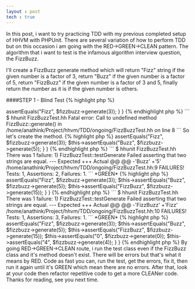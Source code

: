 ```yaml
---
layout : post
tech : true
---
```


In this post, i want to try practicing TDD with my previous completed setup of HHVM with PHPUnit. There are several variation of how to perform TDD but on this occasion i am going with the RED->GREEN->CLEAN pattern. The algorithm that i want to test is the infamous algorithm interview question, the FizzBuzz.

I'll create a FizzBuzz generate method which will return "Fizz" string if the given number is a factor of 3, return "Buzz" if the given number is a factor of 5, return "FizzBuzz" if the given number is a factor of 3 and 5, finally return the number as it is if the given number is others.

####STEP 1 - Blind Test
{% highlight php %}
<?hh
require 'FizzBuzz.hh'

class FizzBuzzTest extends PHPUnit_Framework_TestCase {
    
}
{% endhighlight php %}

```
$ hhunit FizzBuzzTest.hh
Fatal error: File not found: FizzBuzz.hh in /home/anathink/Project/hhvm/TDD/ongoing/FizzBuzzTest.hh on line 2
```

Let's create the file then run the test again.

```
$ touch FizzBuzz.hh
$ hhunit FizzBuzzTest.hh
...
There was 1 failure:

1) Warning
No tests found in class "FizzBuzzTest".

FAILURES!
Tests: 1, Assertions: 0, Failures: 1.
```

So let's add a test method to our test class. Name the method with prefix test\*. 

{% highlight php %}
<?hh
require 'FizzBuzz.hh'

class FizzBuzzTest extends PHPUnit_Framework_TestCase {
    public function testGenerate() {
        $fizzbuzz = new FizzBuzz();
    }
}
{% endhighlight php %}

```
$ hhunit FizzBuzzTest.hh
Fatal error: Class undefined: FizzBuzz in /home/anathink/Project/hhvm/TDD/ongoing/FizzBuzzTest.hh on line 6
```

The FizzBuzz.hh doesn't contain the definition of FizzBuzz class. So let's define one.

{% highlight php %}
<?hh
class FizzBuzz {

}
{% endhighlight %}

```
$ hhunit FizzBuzzTest.hh
OK (1 test, 0 assertions)
```
These are the pragmatic ways of doing unit testing. Step by step and detailed.

####STEP 2 - The Fizz
Now try to test the target method,

{% highlight php %}
<?hh
require 'FizzBuzz.hh'

class FizzBuzzTest extends PHPUnit_Framework_TestCase {
    public function testGenerate() {
        $fizzbuzz = new FizzBuzz();

        $this->assertEquals("Fizz", $fizzbuzz->generate(3));
    }
}
{% endhighlight php %}

```
$ hhunit FizzBuzzTest.hh

Fatal error: Call to undefined method FizzBuzz::generate() in /home/anathink/Project/hhvm/TDD/ongoing/FizzBuzzTest.hh on line 8
```
So let's create the method.

{% highlight php %}
<?hh
class FizzBuzz {
    public function generate() {

    }
}
{% endhighlight %}

```
$ hhunit FizzBuzzTest.hh

There was 1 failure:

1) FizzBuzzTest::testGenerate
Failed asserting that null matches expected 'Fizz'.

/home/anathink/Project/hhvm/TDD/ongoing/FizzBuzzTest.hh:8

FAILURES!
Tests: 1, Assertions: 1, Failures: 1.
```

Let's be more specific about the definition of our generate method. Hack language allows us to define the type of passed argument and the return type of our method.

{% highlight php %}
<?hh
class FizzBuzz {
    public function generate(int $num) : string {
       return ""; 
    }
}
{% endhighlight %}

```
$ hhunit FizzBuzzTest.hh
There was 1 failure:

1) FizzBuzzTest::testGenerate
Failed asserting that two strings are equal.
--- Expected
+++ Actual
@@ @@
-'Fizz'
+''

/home/anathink/Project/hhvm/TDD/ongoing/FizzBuzzTest.hh:8

FAILURES!
Tests: 1, Assertions: 1, Failures: 1.
```
Now it's time to insert the logic.

{% highlight php %}
<?hh
class FizzBuzz {
    public function generate(int $num) : string {
       if($num % 3 == 0) {
           return "Fizz";
       }
       return "$num"; 
    }
}
{% endhighlight %}

```
$ hhunit FizzBuzzTest.hh
OK (1 test, 1 assertion)
```

####STEP 3 - The Buzz
*RED*

{% highlight php %}
<?hh
require 'FizzBuzz.hh'

class FizzBuzzTest extends PHPUnit_Framework_TestCase {
    public function testGenerate() {
        $fizzbuzz = new FizzBuzz();

        $this->assertEquals("Fizz", $fizzbuzz->generate(3));
        $this->assertEquals("Buzz", $fizzbuzz->generate(5));
    }
}
{% endhighlight php %}

```
$ hhunit FizzBuzzTest.hh
There was 1 failure:

1) FizzBuzzTest::testGenerate
Failed asserting that two strings are equal.
--- Expected
+++ Actual
@@ @@
-'Buzz'
+'5'

/home/anathink/Project/hhvm/TDD/ongoing/FizzBuzzTest.hh:9

FAILURES!
Tests: 1, Assertions: 2, Failures: 1.
```
*GREEN*
{% highlight php %}
<?hh
class FizzBuzz {
    public function generate(int $num) : string {
       if($num % 3 == 0) {
           return "Fizz";
       }
       else if($num % 5 == 0) {
           return "Buzz";
       }
       return "$num"; 
    }
}
{% endhighlight %}

```
$ hhunit FizzBuzzTest.hh
OK (1 test, 2 assertions)
```

####STEP 4 - The FizzBuzz
*RED*

{% highlight php %}
<?hh
require 'FizzBuzz.hh'

class FizzBuzzTest extends PHPUnit_Framework_TestCase {
    public function testGenerate() {
        $fizzbuzz = new FizzBuzz();

        $this->assertEquals("Fizz", $fizzbuzz->generate(3));
        $this->assertEquals("Buzz", $fizzbuzz->generate(5));
        $this->assertEquals("FizzBuzz", $fizzbuzz->generate(15));
    }
}
{% endhighlight php %}

```
$ hhunit FizzBuzzTest.hh
There was 1 failure:

1) FizzBuzzTest::testGenerate
Failed asserting that two strings are equal.
--- Expected
+++ Actual
@@ @@
-'FizzBuzz'
+'Fizz'

/home/anathink/Project/hhvm/TDD/ongoing/FizzBuzzTest.hh:10

FAILURES!
Tests: 1, Assertions: 3, Failures: 1.
```
*GREEN*
{% highlight php %}
<?hh
class FizzBuzz {
    public function generate(int $num) : string {
        if ($num % (3 * 5) == 0) {
            return "FizzBuzz";
        }
        else if ($num % 3 == 0) {
            return "Fizz";
        }
        else if ($num % 5 == 0) {
            return "Buzz";
        }
        return "$num";
    }
}
{% endhighlight %}

```
$ hhunit FizzBuzzTest.hh
OK (1 test, 3 assertions)
```

####STEP 5 - Clean things up

Finally, we need a special handler for 0 because if we don't then the first condition will be validated to true if given the number 0. So here they are, the final code.
{% highlight php %}
<?hh
class FizzBuzz {
    public function generate(int $num) : string {
        if ($num == 0) {
            return "$num";
        }
        else if ($num % (3 * 5) == 0) {
            return "FizzBuzz";
        }
        else if ($num % 3 == 0) {
            return "Fizz";
        }
        else if ($num % 5 == 0) {
            return "Buzz";
        }
        else {
            return "$num";
        }
    }
}
{% endhighlight %}

{% highlight php %}
<?hh
require 'FizzBuzz.hh'

class FizzBuzzTest extends PHPUnit_Framework_TestCase {
    public function testGenerate() {
        $fizzbuzz = new FizzBuzz();

        $this->assertEquals("Fizz", $fizzbuzz->generate(3));
        $this->assertEquals("Buzz", $fizzbuzz->generate(5));
        $this->assertEquals("FizzBuzz", $fizzbuzz->generate(15));
        $this->assertEquals("0", $fizzbuzz->generate(0));
        $this->assertEquals("4", $fizzbuzz->generate(4));
    }
}
{% endhighlight php %}

By going RED->GREEN->CLEAN route, i run the test class even if the FizzBuzz class and it's method doesn't exist.
There will be errors but that's what it means by RED. Code as fast you can, run the test, get the errors, fix it, then run it again until it's GREEN which mean there are no errors. After that, look at your code then refactor repetitive code to get a more CLEANer code.

Thanks for reading, see you next time.
